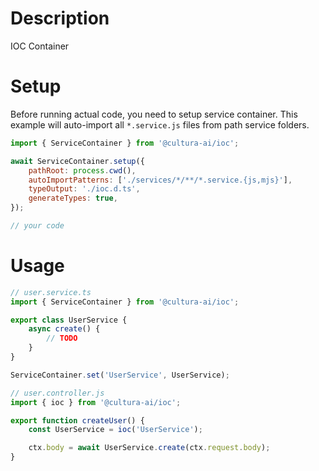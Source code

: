 # Description

IOC Container

# Setup

Before running actual code, you need to setup service container.
This example will auto-import all `*.service.js` files from path service folders.

```js
import { ServiceContainer } from '@cultura-ai/ioc';

await ServiceContainer.setup({
	pathRoot: process.cwd(),
	autoImportPatterns: ['./services/*/**/*.service.{js,mjs}'],
	typeOutput: './ioc.d.ts',
	generateTypes: true,
});

// your code
```

# Usage

```js
// user.service.ts
import { ServiceContainer } from '@cultura-ai/ioc';

export class UserService {
	async create() {
		// TODO
	}
}

ServiceContainer.set('UserService', UserService);
```

```js
// user.controller.js
import { ioc } from '@cultura-ai/ioc';

export function createUser() {
	const UserService = ioc('UserService');

	ctx.body = await UserService.create(ctx.request.body);
}
```
